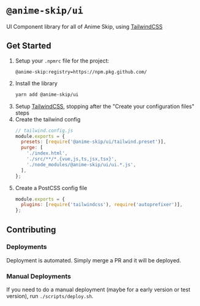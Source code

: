 # `@anime-skip/ui`

UI Component library for all of Anime Skip, using [TailwindCSS](https://tailwindcss.com/docs)

## Get Started

1. Setup your `.npmrc` file for the project:
   ```text
   @anime-skip:registry=https://npm.pkg.github.com/
   ```
1. Install the library
   ```bash
   yarn add @anime-skip/ui
   ```
1. Setup [TailwindCSS](https://tailwindcss.com/docs/guides/vue-3-vite#setting-up-tailwind-css), stopping after the "Create your configuration files" steps
1. Create the tailwind config
   ```js
   // tailwind.config.js
   module.exports = {
     presets: [require('@anime-skip/ui/tailwind.preset')],
     purge: [
       './index.html',
       './src/**/*.{vue,js,ts,jsx,tsx}', 
       './node_modules/@anime-skip/ui/ui.*.js',
     ],
   };
   ```
1. Create a PostCSS config file
   ```js
   module.exports = {
     plugins: [require('tailwindcss'), require('autoprefixer')],
   };
   ```

## Contributing

### Deployments

Deployment is automated. Simply merge a PR and it will be deployed.

### Manual Deployments

If you need to do a manual deployment (maybe for a early version or test version), run `./scripts/deploy.sh`.
